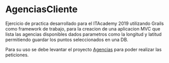 # AgenciasCliente

Ejercicio de practica desarrollado para el ITAcademy 2019 utilizando Grails como framework de trabajo,
para la creacion de una aplicacion MVC que lista las agencias disponibles dados parametros como la longitud
y latitud permitiendo guardar los puntos seleccionados en una DB.

Para su uso se debe levantar el proyecto [Agencias](https://github.com/RodrigoGLuna/agencias.git) para poder realizar las peticiones.
